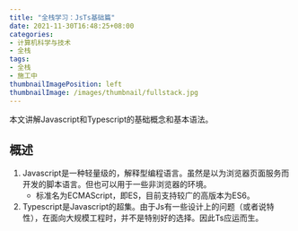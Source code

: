 ```yaml
---
title: "全栈学习：JsTs基础篇"
date: 2021-11-30T16:48:25+08:00
categories:
- 计算机科学与技术
- 全栈
tags:
- 全栈
- 施工中
thumbnailImagePosition: left
thumbnailImage: /images/thumbnail/fullstack.jpg
---
```

本文讲解Javascript和Typescript的基础概念和基本语法。
<!--more-->
## 概述
1. Javascript是一种轻量级的，解释型编程语言。虽然是以为浏览器页面服务而开发的脚本语言。但也可以用于一些非浏览器的环境。
    - 标准名为ECMAScript，即ES，目前支持较广的高版本为ES6。
1. Typescript是Javascript的超集。由于Js有一些设计上的问题（或者说特性），在面向大规模工程时，并不是特别好的选择。因此Ts应运而生。
